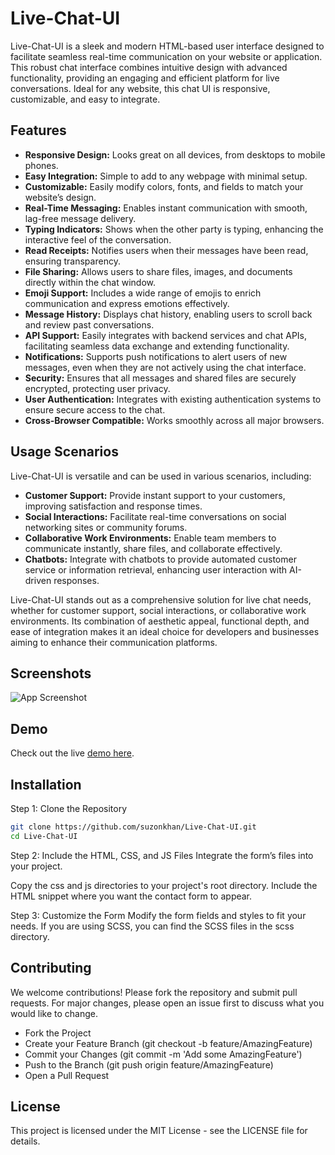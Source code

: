 # Live-Chat-UI

Live-Chat-UI is a sleek and modern HTML-based user interface designed to facilitate seamless real-time communication on your website or application. This robust chat interface combines intuitive design with advanced functionality, providing an engaging and efficient platform for live conversations. Ideal for any website, this chat UI is responsive, customizable, and easy to integrate.

## Features

- **Responsive Design:** Looks great on all devices, from desktops to mobile phones.
- **Easy Integration:** Simple to add to any webpage with minimal setup.
- **Customizable:** Easily modify colors, fonts, and fields to match your website’s design.
- **Real-Time Messaging:** Enables instant communication with smooth, lag-free message delivery.
- **Typing Indicators:** Shows when the other party is typing, enhancing the interactive feel of the conversation.
- **Read Receipts:** Notifies users when their messages have been read, ensuring transparency.
- **File Sharing:** Allows users to share files, images, and documents directly within the chat window.
- **Emoji Support:** Includes a wide range of emojis to enrich communication and express emotions effectively.
- **Message History:** Displays chat history, enabling users to scroll back and review past conversations.
- **API Support:** Easily integrates with backend services and chat APIs, facilitating seamless data exchange and extending functionality.
- **Notifications:** Supports push notifications to alert users of new messages, even when they are not actively using the chat interface.
- **Security:** Ensures that all messages and shared files are securely encrypted, protecting user privacy.
- **User Authentication:** Integrates with existing authentication systems to ensure secure access to the chat.
- **Cross-Browser Compatible:** Works smoothly across all major browsers.

## Usage Scenarios

Live-Chat-UI is versatile and can be used in various scenarios, including:

- **Customer Support:** Provide instant support to your customers, improving satisfaction and response times.
- **Social Interactions:** Facilitate real-time conversations on social networking sites or community forums.
- **Collaborative Work Environments:** Enable team members to communicate instantly, share files, and collaborate effectively.
- **Chatbots:** Integrate with chatbots to provide automated customer service or information retrieval, enhancing user interaction with AI-driven responses.

Live-Chat-UI stands out as a comprehensive solution for live chat needs, whether for customer support, social interactions, or collaborative work environments. Its combination of aesthetic appeal, functional depth, and ease of integration makes it an ideal choice for developers and businesses aiming to enhance their communication platforms.


## Screenshots

![App Screenshot](https://suzonkhan.github.io/Live-Chat-UI/screenshots/Live-Chat-UI.png.png)


## Demo

Check out the live [demo here](https://suzonkhan.github.io/Live-Chat-UI/).


## Installation

Step 1: Clone the Repository

```bash
git clone https://github.com/suzonkhan/Live-Chat-UI.git
cd Live-Chat-UI
```
Step 2: Include the HTML, CSS, and JS Files
Integrate the form’s files into your project.

Copy the css and js directories to your project's root directory.
Include the HTML snippet where you want the contact form to appear.

Step 3: Customize the Form
Modify the form fields and styles to fit your needs. If you are using SCSS, you can find the SCSS files in the scss directory.


## Contributing

We welcome contributions! Please fork the repository and submit pull requests. For major changes, please open an issue first to discuss what you would like to change.

- Fork the Project
- Create your Feature Branch (git checkout -b feature/AmazingFeature)
- Commit your Changes (git commit -m 'Add some AmazingFeature')
- Push to the Branch (git push origin feature/AmazingFeature)
- Open a Pull Request


## License

This project is licensed under the MIT License - see the LICENSE file for details.
